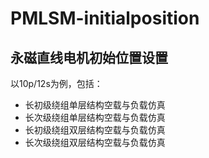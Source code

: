 # PMLSM-initialposition

## 永磁直线电机初始位置设置

以10p/12s为例，包括：

- 长初级绕组单层结构空载与负载仿真
- 长次级绕组单层结构空载与负载仿真
- 长初级绕组双层结构空载与负载仿真
- 长次级绕组双层结构空载与负载仿真
